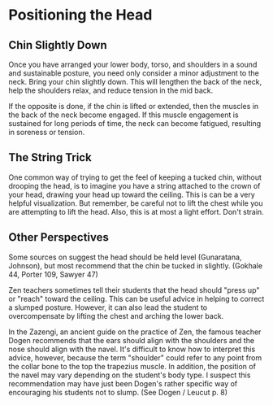
# Positioning the Head

## Chin Slightly Down

Once you have arranged your lower body, torso, and shoulders in a sound and sustainable posture, you need only consider a minor adjustment to the neck. Bring your chin slightly down. This will lengthen the back of the neck, help the shoulders relax, and reduce tension in the mid back.

If the opposite is done, if the chin is lifted or extended, then the muscles in the back of the neck become engaged. If this muscle engagement is sustained for long periods of time, the neck can become fatigued, resulting in soreness or tension.

## The String Trick

One common way of trying to get the feel of keeping a tucked chin, without drooping the head, is to imagine you have a string attached to the crown of your head, drawing your head up toward the ceiling. This is can be a very helpful visualization. But remember, be careful not to lift the chest while you are attempting to lift the head. Also, this is at most a light effort. Don't strain.

## Other Perspectives

Some sources on suggest the head should be held level (Gunaratana, Johnson), but most recommend that the chin be tucked in slightly. (Gokhale 44, Porter 109, Sawyer 47)

Zen teachers sometimes tell their students that the head should "press up" or "reach" toward the ceiling. This can be useful advice in helping to correct a slumped posture. However, it can also lead the student to overcompensate by lifting the chest and arching the lower back. 

In the Zazengi, an ancient guide on the practice of Zen, the famous teacher Dogen recommends that the ears should align with the shoulders and the nose should align with the navel. It's difficult to know how to interpret this advice, however, because the term "shoulder" could refer to any point from the collar bone to the top the trapezius muscle. In addition, the position of the navel may vary depending on the student's body type. I suspect this recommendation may have just been Dogen's rather specific way of encouraging his students not to slump. (See Dogen / Leucut p. 8)

